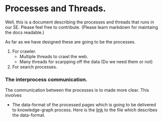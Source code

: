 # Processes and Threads.

Well, this is a document describing the processes and threads that runs in our SE. Please feel free to contribute. (Please learn markdown for maintaing the docs readable.)

As far as we have designed these are going to be the processes.

1. For crawler.
    * Multiple threads to crawl the web.
    * Many threads for scarpping off the data (Do we need them or not)
2. For search processes.


### The interprocess communication.

The communication between the processes is to made more clear. This involves
* The data-format of the processed pages which is going to be delivered to knowledge-graph process. Here is the [link](exchfmt.md) to the file which describes the data-format. 
